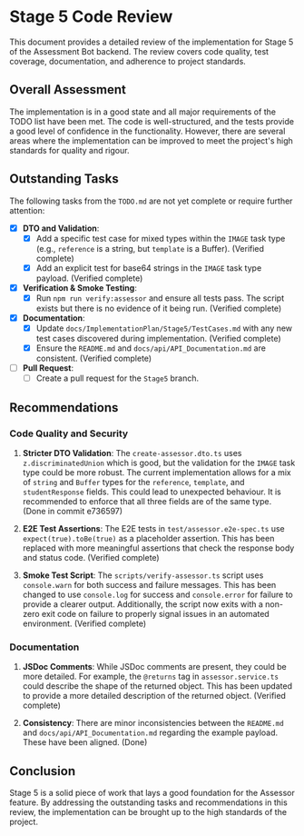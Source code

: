 # Stage 5 Code Review

This document provides a detailed review of the implementation for Stage 5 of the Assessment Bot backend. The review covers code quality, test coverage, documentation, and adherence to project standards.

## Overall Assessment

The implementation is in a good state and all major requirements of the TODO list have been met. The code is well-structured, and the tests provide a good level of confidence in the functionality. However, there are several areas where the implementation can be improved to meet the project's high standards for quality and rigour.

## Outstanding Tasks

The following tasks from the `TODO.md` are not yet complete or require further attention:

- [x] **DTO and Validation**:
  - [x] Add a specific test case for mixed types within the `IMAGE` task type (e.g., `reference` is a string, but `template` is a Buffer). (Verified complete)
  - [x] Add an explicit test for base64 strings in the `IMAGE` task type payload. (Verified complete)
- [x] **Verification & Smoke Testing**:
  - [x] Run `npm run verify:assessor` and ensure all tests pass. The script exists but there is no evidence of it being run. (Verified complete)
- [x] **Documentation**:
  - [x] Update `docs/ImplementationPlan/Stage5/TestCases.md` with any new test cases discovered during implementation. (Verified complete)
  - [x] Ensure the `README.md` and `docs/api/API_Documentation.md` are consistent. (Verified complete)
- [ ] **Pull Request**:
  - [ ] Create a pull request for the `Stage5` branch.

## Recommendations

### Code Quality and Security

1.  **Stricter DTO Validation**: The `create-assessor.dto.ts` uses `z.discriminatedUnion` which is good, but the validation for the `IMAGE` task type could be more robust. The current implementation allows for a mix of `string` and `Buffer` types for the `reference`, `template`, and `studentResponse` fields. This could lead to unexpected behaviour. It is recommended to enforce that all three fields are of the same type. (Done in commit e736597)

2.  **E2E Test Assertions**: The E2E tests in `test/assessor.e2e-spec.ts` use `expect(true).toBe(true)` as a placeholder assertion. This has been replaced with more meaningful assertions that check the response body and status code. (Verified complete)

3.  **Smoke Test Script**: The `scripts/verify-assessor.ts` script uses `console.warn` for both success and failure messages. This has been changed to use `console.log` for success and `console.error` for failure to provide a clearer output. Additionally, the script now exits with a non-zero exit code on failure to properly signal issues in an automated environment. (Verified complete)

### Documentation

1.  **JSDoc Comments**: While JSDoc comments are present, they could be more detailed. For example, the `@returns` tag in `assessor.service.ts` could describe the shape of the returned object. This has been updated to provide a more detailed description of the returned object. (Verified complete)

2.  **Consistency**: There are minor inconsistencies between the `README.md` and `docs/api/API_Documentation.md` regarding the example payload. These have been aligned. (Done)

## Conclusion

Stage 5 is a solid piece of work that lays a good foundation for the Assessor feature. By addressing the outstanding tasks and recommendations in this review, the implementation can be brought up to the high standards of the project.
